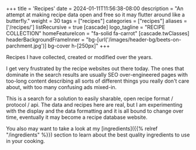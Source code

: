 +++
title = 'Recipes'
date = 2024-01-11T11:56:38-08:00
description = "An attempt at making recipe data open and free so it may flutter around like a butterfly."
weight = 30
tags = ["recipes"]
categories = ["recipes"]
aliases = ['/recipes/']
listRecursive = true
[cascade]
  logo_tagline = "RECIPE COLLECTION"
  homeFeatureIcon = "fa-solid fa-carrot"
  [cascade.twClasses]
    headerBackgroundFrameInner = "bg-[url('/images/header-bg/beets-on-parchment.jpg')] bg-cover h-[250px]"
+++

Recipes I have collected, created or modified over the years. 

I get very frustrated by the recipe websites out there today. The ones that dominate in the search results are usually SEO over-engineered pages with too-long content describing all sorts of different things you really don't care about, with too many confusing ads mixed-in.

This is a search for a solution to easily sharable, open recipe format / protocol / api. The data and recipes here are real, but I am experimenting with the display and the data formatting and it is all bound to change over time, eventually it may become a recipe database website.

You also may want to take a look at my [ingredients]({{% relref "/ingredients" %}}) section to learn about the best quality ingredients to use in your cooking.

